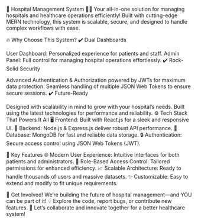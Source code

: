 🌟 Hospital Management System 🏥🚀
Your all-in-one solution for managing hospitals and healthcare operations efficiently! Built with cutting-edge MERN technology, this system is scalable, secure, and designed to handle complex workflows with ease.

🔥 Why Choose This System?
✔️ Dual Dashboards

User Dashboard: Personalized experience for patients and staff.
Admin Panel: Full control for managing hospital operations effortlessly.
✔️ Rock-Solid Security

Advanced Authentication & Authorization powered by JWTs for maximum data protection.
Seamless handling of multiple JSON Web Tokens to ensure secure sessions.
✔️ Future-Ready

Designed with scalability in mind to grow with your hospital’s needs.
Built using the latest technologies for performance and reliability.
⚙️ Tech Stack That Powers It All
🖥️ Frontend: Built with React.js for a sleek and responsive UI.
🔗 Backend: Node.js & Express.js deliver robust API performance.
💾 Database: MongoDB for fast and reliable data storage.
🔒 Authentication: Secure access control using JSON Web Tokens (JWT).

🎯 Key Features
🌐 Modern User Experience: Intuitive interfaces for both patients and administrators.
🔑 Role-Based Access Control: Tailored permissions for enhanced efficiency.
📈 Scalable Architecture: Ready to handle thousands of users and massive datasets.
✨ Customizable: Easy to extend and modify to fit unique requirements.

🤝 Get Involved!
We’re building the future of hospital management—and YOU can be part of it!
💡 Explore the code, report bugs, or contribute new features.
💬 Let’s collaborate and innovate together for a better healthcare system!
